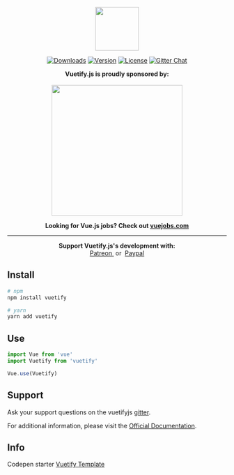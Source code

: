 <p align="center"><a href="https://vuetifyjs.com" target="_blank"><img width="100"src="https://vuetifyjs.com/public/v.png"></a></p>
<p align="center">
<a href="https://www.npmjs.com/package/vuetify"><img src="https://img.shields.io/npm/dt/vuetify.svg" alt="Downloads"></a>
  <a href="https://www.npmjs.com/package/vuetify"><img src="https://img.shields.io/npm/v/vuetify.svg" alt="Version"></a>
  <a href="https://www.npmjs.com/package/vuetify"><img src="https://img.shields.io/npm/l/vuetify.svg" alt="License"></a>
  <a href="https://gitter.im/vuetifyjs"><img src="https://img.shields.io/gitter/room/vuetifyjs/home.svg" alt="Gitter Chat"></a>
</p>
<p align="center">
  <strong>Vuetify.js is proudly sponsored by:</strong>
  <br><br>
  <a href="https://www.browserstack.com" target="_blank">
    <img width="300px" src="https://vuetifyjs.com/static/doc-images/browser-stack.svg">
  </a>
</p>
<p align="center">
  <strong>Looking for Vue.js jobs? Check out <a href="https://vuejobs.com/?ref=vuetify" target="_blank">vuejobs.com</a></strong>
</p>
<hr>
<p align="center">
  <strong>Support Vuetify.js's development with:</strong>
  <br>
  
  <a href="https://patreon.com/vuetify" target="_blank">
    Patreon
  </a>
  &nbsp;or&nbsp;
  <a href="https://www.paypal.me/vuetify" target="_blank">
    Paypal
  </a>
  
</p>

## Install

``` bash
# npm
npm install vuetify
```

``` bash
# yarn
yarn add vuetify
```

## Use

```javascript
import Vue from 'vue'
import Vuetify from 'vuetify'

Vue.use(Vuetify)
```

## Support
Ask your support questions on the vuetifyjs [gitter](https://gitter.im/vuetifyjs/Lobby/).

For additional information, please visit the [Official Documentation](https://vuetifyjs.com).

## Info
Codepen starter [Vuetify Template](http://codepen.io/johnjleider/pen/bgJOrX)
